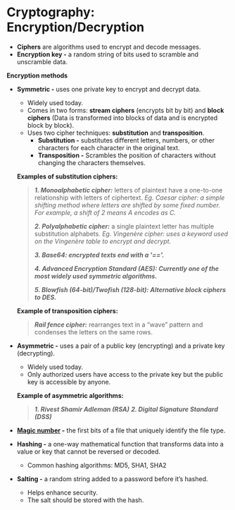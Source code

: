 # Cryptography: Encryption/Decryption
- **Ciphers** are algorithms used to encrypt and decode messages.
- **Encryption key -** a random string of bits used to scramble and unscramble data.

**Encryption methods**
  - **Symmetric -** uses one private key to encrypt and decrypt data.
    - Widely used today.
    - Comes in two forms: **stream ciphers** (encrypts bit by bit) and **block ciphers** (Data is transformed into blocks of data and is encrypted block by block).
    - Uses two cipher techniques: **substitution** and **transposition**.
      - **Substitution -** substitutes different letters, numbers, or other characters for each character in the original text.
      - **Transposition -** Scrambles the position of characters without changing the characters themselves.
  
     **Examples of substitution ciphers:**
    > ***1. Monoalphabetic cipher:*** letters of plaintext have a one-to-one relationship with letters of ciphertext. *Eg. Caesar cipher: a simple shifting method where letters are shifted by some fixed number. For example, a shift of 2 means A encodes as C.*
    > 
    > ***2. Polyalphabetic cipher:*** a single plaintext letter has multiple substitution alphabets. *Eg. Vingenère cipher: uses a keyword used on the Vingenère table to encrypt and decrypt.*
    > 
    > ***3. Base64: encrypted texts end with a '=='.***
    >
    > ***4. Advanced Encryption Standard (AES): Currently one of the most widely used symmetric algorithms.***
    >
    > ***5. Blowfish (64-bit)/Twofish (128-bit): Alternative block ciphers to DES.***

    **Example of transposition ciphers:**
    > ***Rail fence cipher:*** rearranges text in a “wave” pattern and condenses the letters on the same rows.

  - **Asymmetric -** uses a pair of a public key (encrypting) and a private key (decrypting).
    - Widely used today.
    - Only authorized users have access to the private key but the public key is accessible by anyone.
   
    **Example of asymmetric algorithms:**
    > ***1. Rivest Shamir Adleman (RSA)***
    > ***2. Digital Signature Standard (DSS)***

- **[Magic number](https://gist.github.com/leommoore/f9e57ba2aa4bf197ebc5) -** the first bits of a file that uniquely identify the file type.
- **Hashing -** a one-way mathematical function that transforms data into a value or key that cannot be reversed or decoded.
  - Common hashing algorithms: MD5, SHA1, SHA2
- **Salting -** a random string added to a password before it’s hashed.
  - Helps enhance security.
  - The salt should be stored with the hash.
     

